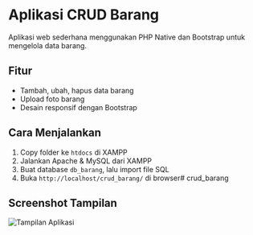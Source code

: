 # Aplikasi CRUD Barang

Aplikasi web sederhana menggunakan PHP Native dan Bootstrap untuk mengelola data barang.

## Fitur
- Tambah, ubah, hapus data barang
- Upload foto barang
- Desain responsif dengan Bootstrap

## Cara Menjalankan
1. Copy folder ke `htdocs` di XAMPP
2. Jalankan Apache & MySQL dari XAMPP
3. Buat database `db_barang`, lalu import file SQL
4. Buka `http://localhost/crud_barang/` di browser# crud_barang

## Screenshot Tampilan
![Tampilan Aplikasi](daftarbarang,png.png)
